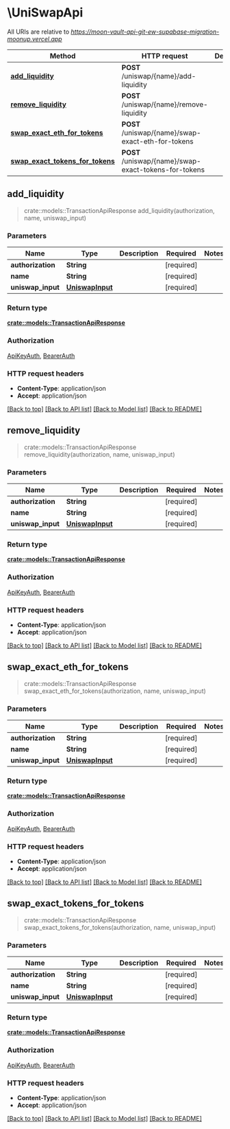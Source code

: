 # \UniSwapApi

All URIs are relative to *https://moon-vault-api-git-ew-supabase-migration-moonup.vercel.app*

Method | HTTP request | Description
------------- | ------------- | -------------
[**add_liquidity**](UniSwapApi.md#add_liquidity) | **POST** /uniswap/{name}/add-liquidity | 
[**remove_liquidity**](UniSwapApi.md#remove_liquidity) | **POST** /uniswap/{name}/remove-liquidity | 
[**swap_exact_eth_for_tokens**](UniSwapApi.md#swap_exact_eth_for_tokens) | **POST** /uniswap/{name}/swap-exact-eth-for-tokens | 
[**swap_exact_tokens_for_tokens**](UniSwapApi.md#swap_exact_tokens_for_tokens) | **POST** /uniswap/{name}/swap-exact-tokens-for-tokens | 



## add_liquidity

> crate::models::TransactionApiResponse add_liquidity(authorization, name, uniswap_input)


### Parameters


Name | Type | Description  | Required | Notes
------------- | ------------- | ------------- | ------------- | -------------
**authorization** | **String** |  | [required] |
**name** | **String** |  | [required] |
**uniswap_input** | [**UniswapInput**](UniswapInput.md) |  | [required] |

### Return type

[**crate::models::TransactionApiResponse**](TransactionAPIResponse.md)

### Authorization

[ApiKeyAuth](../README.md#ApiKeyAuth), [BearerAuth](../README.md#BearerAuth)

### HTTP request headers

- **Content-Type**: application/json
- **Accept**: application/json

[[Back to top]](#) [[Back to API list]](../README.md#documentation-for-api-endpoints) [[Back to Model list]](../README.md#documentation-for-models) [[Back to README]](../README.md)


## remove_liquidity

> crate::models::TransactionApiResponse remove_liquidity(authorization, name, uniswap_input)


### Parameters


Name | Type | Description  | Required | Notes
------------- | ------------- | ------------- | ------------- | -------------
**authorization** | **String** |  | [required] |
**name** | **String** |  | [required] |
**uniswap_input** | [**UniswapInput**](UniswapInput.md) |  | [required] |

### Return type

[**crate::models::TransactionApiResponse**](TransactionAPIResponse.md)

### Authorization

[ApiKeyAuth](../README.md#ApiKeyAuth), [BearerAuth](../README.md#BearerAuth)

### HTTP request headers

- **Content-Type**: application/json
- **Accept**: application/json

[[Back to top]](#) [[Back to API list]](../README.md#documentation-for-api-endpoints) [[Back to Model list]](../README.md#documentation-for-models) [[Back to README]](../README.md)


## swap_exact_eth_for_tokens

> crate::models::TransactionApiResponse swap_exact_eth_for_tokens(authorization, name, uniswap_input)


### Parameters


Name | Type | Description  | Required | Notes
------------- | ------------- | ------------- | ------------- | -------------
**authorization** | **String** |  | [required] |
**name** | **String** |  | [required] |
**uniswap_input** | [**UniswapInput**](UniswapInput.md) |  | [required] |

### Return type

[**crate::models::TransactionApiResponse**](TransactionAPIResponse.md)

### Authorization

[ApiKeyAuth](../README.md#ApiKeyAuth), [BearerAuth](../README.md#BearerAuth)

### HTTP request headers

- **Content-Type**: application/json
- **Accept**: application/json

[[Back to top]](#) [[Back to API list]](../README.md#documentation-for-api-endpoints) [[Back to Model list]](../README.md#documentation-for-models) [[Back to README]](../README.md)


## swap_exact_tokens_for_tokens

> crate::models::TransactionApiResponse swap_exact_tokens_for_tokens(authorization, name, uniswap_input)


### Parameters


Name | Type | Description  | Required | Notes
------------- | ------------- | ------------- | ------------- | -------------
**authorization** | **String** |  | [required] |
**name** | **String** |  | [required] |
**uniswap_input** | [**UniswapInput**](UniswapInput.md) |  | [required] |

### Return type

[**crate::models::TransactionApiResponse**](TransactionAPIResponse.md)

### Authorization

[ApiKeyAuth](../README.md#ApiKeyAuth), [BearerAuth](../README.md#BearerAuth)

### HTTP request headers

- **Content-Type**: application/json
- **Accept**: application/json

[[Back to top]](#) [[Back to API list]](../README.md#documentation-for-api-endpoints) [[Back to Model list]](../README.md#documentation-for-models) [[Back to README]](../README.md)

